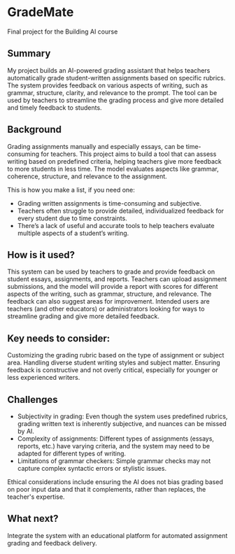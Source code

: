# GradeMate

Final project for the Building AI course

## Summary

My project builds an AI-powered grading assistant that helps teachers automatically grade student-written assignments based on specific rubrics. The system provides feedback on various aspects of writing, such as grammar, structure, clarity, and relevance to the prompt. The tool can be used by teachers to streamline the grading process and give more detailed and timely feedback to students.

## Background

Grading assignments manually and especially essays, can be time-consuming for teachers. This project aims to build a tool that can assess writing based on predefined criteria, helping teachers give more feedback to more students in less time. The model evaluates aspects like grammar, coherence, structure, and relevance to the assignment.

This is how you make a list, if you need one:
* Grading written assignments is time-consuming and subjective.
* Teachers often struggle to provide detailed, individualized feedback for every student due to time constraints.
* There’s a lack of useful and accurate tools to help teachers evaluate multiple aspects of a student’s writing.


## How is it used?

This system can be used by teachers to grade and provide feedback on student essays, assignments, and reports. Teachers can upload assignment submissions, and the model will provide a report with scores for different aspects of the writing, such as grammar, structure, and relevance. The feedback can also suggest areas for improvement. Intended users are teachers (and other educators) or administrators looking for ways to streamline grading and give more detailed feedback.

## Key needs to consider:

Customizing the grading rubric based on the type of assignment or subject area.
Handling diverse student writing styles and subject matter.
Ensuring feedback is constructive and not overly critical, especially for younger or less experienced writers.


## Challenges

- Subjectivity in grading: Even though the system uses predefined rubrics, grading written text is inherently subjective, and nuances can be missed by AI.
- Complexity of assignments: Different types of assignments (essays, reports, etc.) have varying criteria, and the system may need to be adapted for different types of writing.
- Limitations of grammar checkers: Simple grammar checks may not capture complex syntactic errors or stylistic issues.

Ethical considerations include ensuring the AI does not bias grading based on poor input data and that it complements, rather than replaces, the teacher's expertise.

## What next?

Integrate the system with an educational platform for automated assignment grading and feedback delivery.
